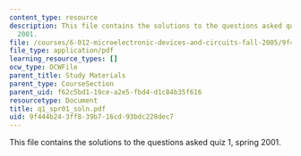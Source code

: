 ```yaml
---
content_type: resource
description: This file contains the solutions to the questions asked quiz 1, spring
  2001.
file: /courses/6-012-microelectronic-devices-and-circuits-fall-2005/9f444b243ff839b716cd93bdc228dec7_q1_spr01_soln.pdf
file_type: application/pdf
learning_resource_types: []
ocw_type: OCWFile
parent_title: Study Materials
parent_type: CourseSection
parent_uid: f62c5bd1-19ce-a2e5-fbd4-d1c84b35f616
resourcetype: Document
title: q1_spr01_soln.pdf
uid: 9f444b24-3ff8-39b7-16cd-93bdc228dec7
---
```

This file contains the solutions to the questions asked quiz 1, spring 2001.

